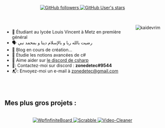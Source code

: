<p align="center">
  <a href="github.com/zonetecde">  
    <img alt="GitHub followers" src="https://img.shields.io/github/followers/zonetecde?style=for-the-badge">
  </a>
  <a href="github.com/zonetecde">
    <img alt="GitHub User's stars" src="https://img.shields.io/github/stars/zonetecde?style=for-the-badge">
  </a>
</p>
<br/><br/>
<a href="#zonetecde-title">
  
  <img src="https://github-readme-stats.vercel.app/api?username=zonetecde&bg_color=30,e96443,904e95&title_color=fff&text_color=fff" alt="kaidevrim" align="right" />
</a>

* :office:  Étudiant au lycée Louis Vincent à Metz en première général 
* 🗣️  رضيت بالله ربا و بالإسلام دينا و بمحمد نبي
* :newspaper:   Blog en cours de création...
* :seedling:   Étudie les notions avancées de c#  
* :speech_balloon:   Aime aider sur [le discord de csharp](https://discord.com/invite/csharp)
* 🐧:   Contactez-moi sur discord : **zonedetec#9544**
* 📬:   Envoyez-moi un e-mail à zonedetec@gmail.com

<br>
<br/>

<h2>Mes plus gros projets :</h2>

<br/>

<div align="center">
  <a href="https://github.com/zonetecde/WpfInfiniteBoard">
    <img src="https://github-readme-stats.vercel.app/api/pin/?username=zonetecde&repo=WpfInfiniteBoard" alt="WpfInfiniteBoard" />
  </a>
    <a href="https://github.com/zonetecde/Scrabble">
    <img src="https://github-readme-stats.vercel.app/api/pin/?username=zonetecde&repo=Scrabble" alt="Scrabble" />
  </a>
    <a href="https://github.com/zonetecde/Video-Cleaner">
    <img src="https://github-readme-stats.vercel.app/api/pin/?username=zonetecde&repo=Video-Cleaner" alt="Video-Cleaner" />
  </a>
</div>
